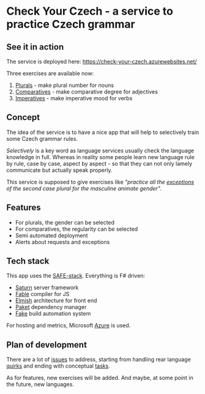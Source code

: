 # Check Your Czech - a service to practice Czech grammar

## See it in action

The service is deployed here: https://check-your-czech.azurewebsites.net/

Three exercises are available now: 
1. [Plurals](https://check-your-czech.azurewebsites.net/#plurals) - make plural number for nouns
2. [Comparatives](https://check-your-czech.azurewebsites.net/#comparatives) - make comparative degree for adjectives
3. [Imperatives](https://check-your-czech.azurewebsites.net/#imperatives) - make imperative mood for verbs

## Concept

The idea of the service is to have a nice app that will help to selectively train some Czech grammar rules. 

*Selectively* is a key word as language services usually check the language knowledge in full. Whereas in reality some people learn new language rule by rule, case by case, aspect by aspect - so that they can not only lamely communicate but actually speak properly.

This service is supposed to give exercises like *"practice all the [exceptions](http://prirucka.ujc.cas.cz/?id=227) of the second case plural for the masculine animate gender"*.

## Features

- For plurals, the gender can be selected
- For comparatives, the regularity can be selected
- Semi automated deployment
- Alerts about requests and exceptions

## Tech stack

This app uses the [SAFE-stack](https://safe-stack.github.io/). Everything is F# driven: 
- [Saturn](https://saturnframework.org/docs/) server framework
- [Fable](https://fable.io/) compiler for JS
- [Elmish](https://elmish.github.io/elmish/) architecture for front end
- [Paket](https://fsprojects.github.io/Paket/) dependency manager
- [Fake](https://fake.build/) build automation system

For hosting and metrics, Microsoft [Azure](https://azure.microsoft.com/en-us/) is used.

## Plan of development

There are a lot of [issues](https://github.com/psfinaki/CheckYourCzech/issues) to address, starting from handling rear language [quirks](https://github.com/psfinaki/CheckYourCzech/issues/173) and ending with conceptual [tasks](https://github.com/psfinaki/CheckYourCzech/issues/153). 

As for features, new exercises will be added. And maybe, at some point in the future, new languages.
